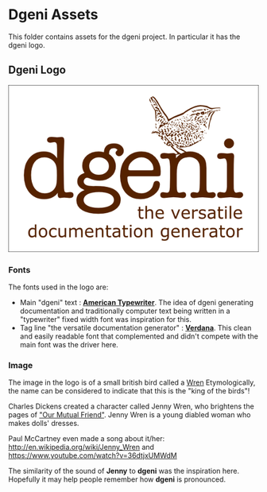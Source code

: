 # Dgeni Assets

This folder contains assets for the dgeni project.  In particular it has the dgeni logo.

## Dgeni Logo

![](dgeni-logo-600x400.png)


### Fonts

The fonts used in the logo are:

* Main "dgeni" text : **[American Typewriter](http://www.ufonts.com/fonts/american-typewriter.html)**.
The idea of dgeni generating documentation and traditionally computer text being written in a "typewriter"
fixed width font was inspiration for this.
* Tag line "the versatile documentation generator" : **[Verdana](http://www.fonts.com/font/microsoft-corporation/verdana)**.
This clean and easily readable font that complemented and didn't compete with the main font was the
driver here.

### Image

The image in the logo is of a small british bird called a [Wren](http://en.wikipedia.org/wiki/Wren)
Etymologically, the name can be considered to indicate that this is the "king of the birds"!

Charles Dickens created a character called Jenny Wren, who brightens the pages of
["Our Mutual Friend"](http://en.wikipedia.org/wiki/Our_Mutual_Friend). Jenny Wren is a young diabled woman who
makes dolls' dresses.

Paul McCartney even made a song about it/her: http://en.wikipedia.org/wiki/Jenny_Wren and
https://www.youtube.com/watch?v=36dtjxUMWdM

The similarity of the sound of **Jenny** to **dgeni** was the inspiration here. Hopefully it may help
people remember how **dgeni** is pronounced.